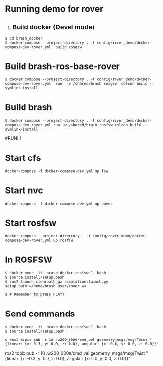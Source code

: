 
Running demo for rover
======================



1. Build docker (Devel mode)
   --------------------------
      
```  
$ cd brash_docker
$ docker compose --project-directory . -f config/rover_demo/docker-compose-dev-rover.yml  build rosgsw
```

# Build brash-ros-base-rover

```
$ docker compose --project-directory . -f config/rover_demo/docker-compose-dev-rover.yml  run  -w /shared/brash rosgsw  colcon build --symlink-install
```
# Build brash

```
$ docker compose --project-directory . -f config/rover_demo/docker-compose-dev-rover.yml run -w /shared/brash rosfsw colcon build --symlink-install
```

#RUN!!!

# Start cfs

```
docker-compose -f docker-compose-dev.yml up fsw
```

# Start nvc
```
docker-compose -f docker-compose-dev.yml up novnc
```

# Start rosfsw
 
```
docker-compose --project-directory . -f config/rover_demo/docker-compose-dev-rover.yml up rosfsw
```

# In ROSFSW
 
```
$ docker exec -it  brash_docker-rosfsw-1  bash
$ source install/setup.bash
$ ros2 launch clearpath_gz simulation.launch.py setup_path:=/home/brash_user/rover_ws

$ # Remember to press PLAY!
```
 
# Send commands

```
$ docker exec -it  brash_docker-rosfsw-1  bash
$ source install/setup.bash

$ ros2 topic pub -r 10 /w200_0000/cmd_vel geometry_msgs/msg/Twist "{linear: {x: 0.3, y: 0.0, z: 0.0}, angular: {x: 0.0, y: 0.0, z: 0.0}}"
```




ros2 topic pub -r 10 /w200_0000/cmd_vel geometry_msgs/msg/Twist "{linear: {x: -0.3, y: 0.0, z: 0.0}, angular: {x: 0.0, y: 0.0, z: 0.0}}"
